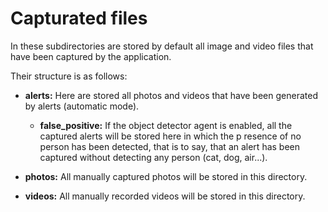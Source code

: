 # Capturated files

In these subdirectories are stored by default all image and video files that have been captured by the application.

Their structure is as follows:

- **alerts:** Here are stored all photos and videos that have been generated by alerts (automatic mode).

  - **false_positive:** If the object detector agent is enabled, all the captured alerts will be stored here in which the p
 resence of no person has been detected, that is to say, that an alert has been captured without detecting any person 
 (cat, dog, air...).
 
- **photos:** All manually captured photos will be stored in this directory.
- **videos:** All manually recorded videos will be stored in this directory.